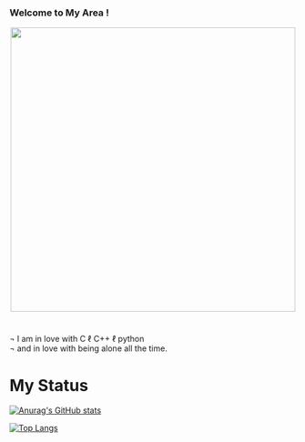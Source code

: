 ### Welcome to My **Area** !

<div align="center" style="display: flex; justify-content: center; align-items: center;">
  <img src="https://cdn.discordapp.com/attachments/1182793367709560953/1199385296442241034/IMG_2144.jpg?ex=65c2599a&is=65afe49a&hm=473da7d9664ed32f3f7b6419394f0b998bb3b4bf7371c568b3bbc1aac071b1de&" width="500">
</div>

#

¬  I am in love with C ℓ C++ ℓ python  
¬  and in love with being alone all the time.

#

# My Status 

[![Anurag's GitHub stats](https://github-readme-stats.vercel.app/api?username=0xL2r&theme=radical&show_icons=true)](https://github.com/anuraghazra/github-readme-stats)

[![Top Langs](https://github-readme-stats.vercel.app/api/top-langs/?username=0xL2r&theme=radical&show_icons=true)](https://github.com/anuraghazra/github-readme-stats)
